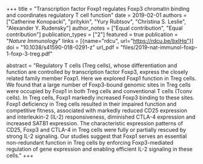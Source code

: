 +++
title = "Transcription factor Foxp1 regulates Foxp3 chromatin binding and coordinates regulatory T cell function"
date = 2019-02-01
authors = ["Catherine Konopacki", "pritykin", "Yury Rubtsov", "Christina S. Leslie", "Alexander Y. Rudensky"]
author_notes = ["Equal contribution", "Equal contribution"]
publication_types = ["2"]
featured = true
publication = "*Nature Immunology*"
links = [{name="rdcu", url="https://rdcu.be/bxIHq"}]
doi = "10.1038/s41590-018-0291-z"
url_pdf = "files/2019-nat-immunol-foxp-1-foxp-3-treg.pdf"

abstract = "Regulatory T cells (Treg cells), whose differentiation and function are controlled by transcription factor Foxp3, express the closely related family member Foxp1. Here we explored Foxp1 function in Treg cells. We found that a large number of Foxp3-bound genomic sites in Treg cells were occupied by Foxp1 in both Treg cells and conventional T cells (Tconv cells). In Treg cells, Foxp1 markedly increased Foxp3 binding to these sites. Foxp1 deficiency in Treg cells resulted in their impaired function and competitive fitness, associated with markedly reduced CD25 expression and interleukin-2 (IL-2) responsiveness, diminished CTLA-4 expression and increased SATB1 expression. The characteristic expression patterns of CD25, Foxp3 and CTLA-4 in Treg cells were fully or partially rescued by strong IL-2 signaling. Our studies suggest that Foxp1 serves an essential non-redundant function in Treg cells by enforcing Foxp3-mediated regulation of gene expression and enabling efficient IL-2 signaling in these cells."
+++

